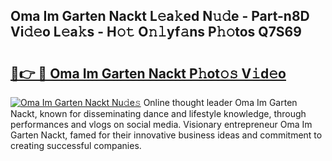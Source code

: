## Oma Im Garten Nackt L𝚎a𝚔ed N𝚞𝚍e - Part-n8D Vi𝚍𝚎o L𝚎a𝚔s - H𝚘𝚝 O𝚗𝚕yf𝚊ns P𝚑𝚘tos Q7S69

# <h2><a href="http://kf07gy.oniu.top/?m=Oma+Im+Garten+Nackt">🔗👉 🔴 Oma Im Garten Nackt P𝚑ot𝚘𝚜 V𝚒d𝚎o</a></h2>

[![Oma Im Garten Nackt Nu𝚍e𝚜](https://i.imgur.com/0qMVB7G.gif)](http://kf07gy.oniu.top/?m=Oma+Im+Garten+Nackt)
Online thought leader Oma Im Garten Nackt, known for disseminating dance and lifestyle knowledge, through performances and vlogs on social media. Visionary entrepreneur Oma Im Garten Nackt, famed for their innovative business ideas and commitment to creating successful companies.  
